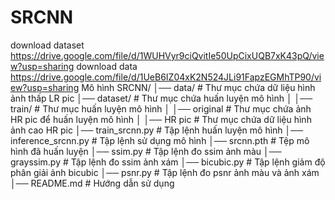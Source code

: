 # SRCNN
download dataset https://drive.google.com/file/d/1WUHVyr9ciQvitIe50UpCixUQB7xK43pQ/view?usp=sharing
download data https://drive.google.com/file/d/1UeB6IZ04xK2N524JLi91FapzEGMhTP90/view?usp=sharing
Mô hình 
SRCNN/
│── data/                   # Thư mục chứa dữ liệu hình ảnh thấp LR pic
│── dataset/                # Thư mục chứa huấn luyện mô hình
│   │── train/              # Thư mục huấn luyện mô hình
│       │── original        # Thư mục chứa ảnh HR pic để huấn luyện mô hình
│           │── HR pic      # Thư mục chứa dữ liệu hình ảnh cao HR pic
│── train_srcnn.py          # Tập lệnh huấn luyện mô hình
│── inference_srcnn.py      # Tập lệnh sử dụng mô hình
│── srcnn.pth               # Tệp mô hình đã huấn luyện
│── ssim.py                 # Tập lệnh đo ssim ảnh màu
│── grayssim.py             # Tập lệnh đo ssim ảnh xám
│── bicubic.py              # Tập lệnh giảm độ phân giải ảnh bicubic
│── psnr.py                 # Tập lệnh đo psnr ảnh màu và ảnh xám
│── README.md               # Hướng dẫn sử dụng 


